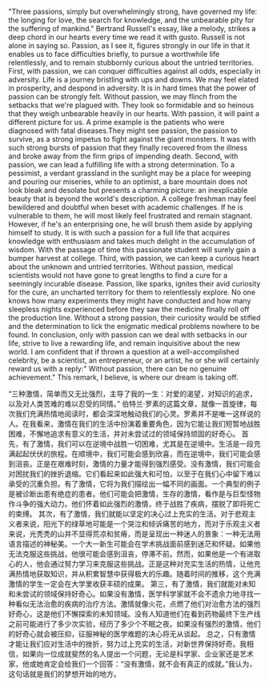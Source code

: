 "Three passions, simply but overwhelmingly strong, have governed my life: the longing for love, the search for knowledge, and the unbearable pity for the suffering of mankind." Bertrand Russell's essay, like a melody, strikes a deep chord in our hearts every time we read it with gusto. Russell is not alone in saying so. Passion, as I see it, figures strongly in our life in that it enables us to face difficulties briefly, to pursue a worthwhile life relentlessly, and to remain stubbornly curious about the untried territories. 
First, with passion, we can conquer difficulties against all odds, especially in adversity. Life is a journey bristling with ups and downs. We may feel elated in prosperity, and despond in adversity. It is in hard times that the power of passion can be strongly felt. Without passion, we may flinch from the setbacks that we're plagued with. They look so formidable and so heinous that they weigh unbearable heavily in our hearts. With passion, it will paint a different picture for us. A prime example is the patients who were diagnosed with fatal diseases.They might see passion, the passion to survive, as a strong impetus to fight against the giant monsters. It was with such strong bursts of passion that they finally recovered from the illness and broke away from the firm grips of impending death. 
Second, with passion, we can lead a fulfilling life with a strong determination. To a pessimist, a verdant grassland in the sunlight may be a place for weeping and pouring our miseries, while to an optimist, a bare mountain does not look bleak and desolate but presents a charming picture: an inexplicable beauty that is beyond the world's description. A college freshman may feel bewildered and doubtful when beset with academic challenges. If he is vulnerable to them, he will most likely feel frustrated and remain stagnant. However, if he's an enterprising one, he will brush them aside by applying himself to study. It is with such a passion for a full life that acquires knowledge with enthusiasm and takes much delight in the accumulation of wisdom. With the passage of time this passionate student will surely gain a bumper harvest at college.
Third, with passion, we can keep a curious heart about the unknown and untried territories. Without passion, medical scientists would not have gone to great lengths to find a cure for a seemingly incurable disease. Passion, like sparks, ignites their avid curiosity for the cure, an uncharted territory for them to relentlessly explore. No one knows how many experiments they might have conducted and how many sleepless nights experienced before they saw the medicine finally roll off the production line. Without a strong passion, their curiosity would be stifled and the determination to lick the enigmatic medical problems nowhere to be found.
In conclusion, only with passion can we deal with setbacks in our life, strive to live a rewarding life, and remain inquisitive about the new world. I am confident that if thrown a question at a well-accomplished celebrity, be a scientist, an entrepreneur, or an artist, he or she will certainly reward us with a reply:" Without passion, there can be no genuine achievement." This remark, I believe, is where our dream is taking off.

“三种激情，简单而又无比强烈，主导了我的一生：对爱的渴望，对知识的追求，以及对人类苦难的难以忍受的同情。” 伯特兰·罗素的这篇文章，就像一首旋律，每次我们充满热情地阅读时，都会深深地触动我们的心灵。罗素并不是唯一这样说的人。在我看来，激情在我们的生活中扮演着重要角色，因为它能让我们短暂地战胜困难，不懈地追求有意义的生活，并对未尝试过的领域保持顽固的好奇心。
首先，有了激情，我们可以在逆境中战胜一切困难，尤其是在逆境中。生活是一段充满起起伏伏的旅程。在顺境中，我们可能会感到欣喜，而在逆境中，我们可能会感到沮丧。正是在艰难时刻，激情的力量才能得到强烈感受。没有激情，我们可能会对困扰我们的挫折退缩。它们看起来如此强大和可怕，以至于在我们心中留下难以承受的沉重负担。有了激情，它将为我们描绘出一幅不同的画面。一个典型的例子是被诊断出患有绝症的患者。他们可能会把激情，生存的激情，看作是与巨型怪物作斗争的强大动力。他们怀着如此强烈的激情，终于战胜了疾病，摆脱了即将死亡的束缚。
其次，有了激情，我们就能以坚定的决心过上充实的生活。对于悲观主义者来说，阳光下的绿草地可能是一个哭泣和倾诉痛苦的地方，而对于乐观主义者来说，光秃秃的山并不显得荒凉和贫瘠，而是呈现出一种迷人的景象：一种无法用语言描述的神秘美。一个大一新生可能会在学术挑战面前感到迷茫和怀疑。如果他无法克服这些挑战，他很可能会感到沮丧，停滞不前。然而，如果他是一个有进取心的人，他会通过努力学习来克服这些挑战。正是这种对充实生活的热情，让他充满热情地获取知识，并从积累智慧中获得极大的乐趣。随着时间的推移，这个充满激情的学生一定会在大学里收获丰硕的成果。
第三，有了激情，我们就能对未知和未尝试的领域保持好奇心。如果没有激情，医学科学家就不会不遗余力地寻找一种看似无法治愈的疾病的治疗方法。激情就像火花，点燃了他们对治愈方法的强烈好奇心，这是他们不懈探索的未知领域。没有人知道他们在看到药物最终下生产线之前可能进行了多少次实验，经历了多少个不眠之夜。如果没有强烈的激情，他们的好奇心就会被压抑，征服神秘的医学难题的决心将无从谈起。
总之，只有激情才能让我们应对生活中的挫折，努力过上充实的生活，对新世界保持好奇。我相信，如果向一位成就斐然的名人提出一个问题，无论是科学家、企业家还是艺术家，他或她肯定会给我们一个回答：“没有激情，就不会有真正的成就。”我认为，这句话就是我们的梦想开始的地方。
